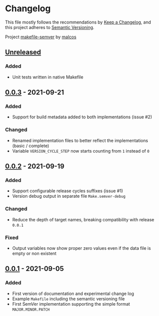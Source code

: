 # Changelog

This file mostly follows the recommendations by [Keep a Changelog](https://keepachangelog.com/en/1.0.0/),
and this project adheres to [Semantic Versioning](https://semver.org/spec/v2.0.0.html).

Project [makefile-semver](https://github.com/malcos/makefile-semver) by [malcos](https://github.com/malcos)

## [Unreleased]

### Added

- Unit tests written in native Makefile

## [0.0.3] - 2021-09-21

### Added

- Support for build metadata added to both implementations (issue #2)

### Changed

- Renamed implementation files to better reflect the implementations (basic / complete)
- Variable `VERSION_CYCLE_STEP` now starts counting from `1` instead of `0`

## [0.0.2] - 2021-09-19

### Added

- Support configurable release cycles suffixes (issue #1)
- Version debug output in separate file `Make.semver-debug`

### Changed

- Reduce the depth of target names, breaking compatibility with release `0.0.1`

### Fixed

- Output variables now show proper zero values even if the data file is empty or non existent

## [0.0.1] - 2021-09-05

### Added

- First version of documentation and experimental change log
- Example `Makefile` including the semantic versioning file
- First SemVer implementation supporting the simple format `MAJOR.MINOR.PATCH`

[Unreleased]: https://github.com/malcos/makefile-semver/tree/master
[0.0.3]: https://github.com/malcos/makefile-semver/tree/0.0.3
[0.0.2]: https://github.com/malcos/makefile-semver/tree/0.0.2
[0.0.1]: https://github.com/malcos/makefile-semver/tree/0.0.1
